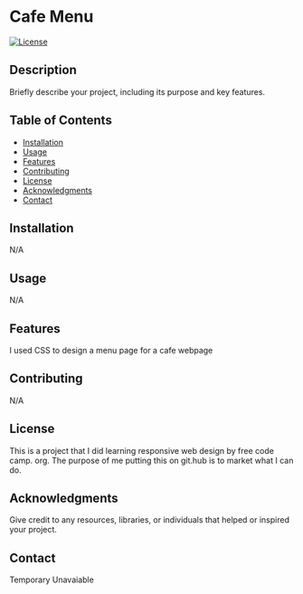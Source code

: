 # Cafe Menu

[![License](https://img.shields.io/badge/License-MIT-blue.svg)](LICENSE)

## Description

Briefly describe your project, including its purpose and key features.

## Table of Contents

- [Installation](#installation)
- [Usage](#usage)
- [Features](#features)
- [Contributing](#contributing)
- [License](#license)
- [Acknowledgments](#acknowledgments)
- [Contact](#contact)

## Installation

N/A

## Usage

N/A

## Features

I used CSS to design a menu page for a cafe webpage

## Contributing

N/A

## License

This is a project that I did learning responsive web design by free code camp. org. The purpose of me putting this on git.hub is to market what I can do.

## Acknowledgments

Give credit to any resources, libraries, or individuals that helped or inspired your project.

## Contact

Temporary Unavaiable
